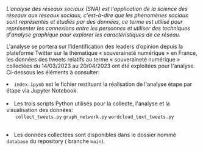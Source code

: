 <em> L'analyse des réseaux sociaux (SNA) est l'application de la science des réseaux aux réseaux sociaux, c'est-à-dire que les phénomènes sociaux sont représentés et étudiés par des données, ce terme est utilisé pour représenter les connexions entre les personnes et utiliser des techniques d'analyse graphique pour explorer les caractéristiques de ce réseau. </em>

L'analyse se portera sur l’identification des leaders d’opinion depuis la plateforme Twitter sur la thématique « souveraineté numérique » en France, les données des tweets relatifs au terme « souveraineté numérique » collectées du 14/03/2023 au 20/04/2023 ont été exploitées pour l'analyse.
Ci-dessous les éléments à consulter:

<li> <code>index.ipynb</code> est le fichier restituant la réalisation de l'analyse étape par étape via Jupyter Notebook. </li>  
<br>
<li> Les trois scripts Python utilisés pour la collecte, l'analyse et la visualisation des données:
 <ul> <code>collect_tweets.py</code>  
<code>graph_network.py</code>  
<code>wordcloud_text_tweets.py</code> </ul> 
</li>
<br>
<li> Les données collectées sont disponibles dans le dossier nommé <code>database</code> du repository ( branche <code>main</code>). </li>

